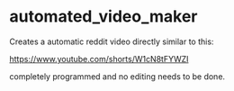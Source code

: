 # automated_video_maker



Creates a automatic reddit video directly similar to this: 

https://www.youtube.com/shorts/W1cN8tFYWZI

completely programmed and no editing needs to be done. 
